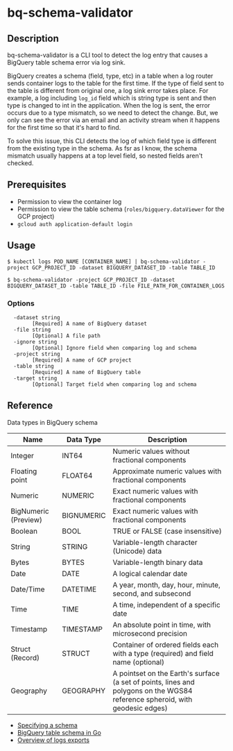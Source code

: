 # bq-schema-validator

## Description

bq-schema-validator is a CLI tool to detect the log entry that causes a BigQuery table schema error via log sink.

BigQuery creates a schema (field, type, etc) in a table when a log router sends container logs to the table for the first time. If the type of field sent to the table is different from original one, a log sink error takes place. For example, a log including `log_id` field which is string type is sent and then type is changed to int in the application. When the log is sent, the error occurs due to a type mismatch, so we need to detect the change. But, we only can see the error via an email and an activity stream when it happens for the first time so that it's hard to find.

To solve this issue, this CLI detects the log of which field type is different from the existing type in the schema. As fsr as I know, the schema mismatch usually happens at a top level field, so nested fields aren't checked.


## Prerequisites

* Permission to view the container log
* Permission to view the table schema (`roles/bigquery.dataViewer` for the GCP project)
* `gcloud auth application-default login`

## Usage

```console
$ kubectl logs POD_NAME [CONTAINER_NAME] | bq-schema-validator -project GCP_PROJECT_ID -dataset BIGQUERY_DATASET_ID -table TABLE_ID

$ bq-schema-validator -project GCP_PROJECT_ID -dataset BIGQUERY_DATASET_ID -table TABLE_ID -file FILE_PATH_FOR_CONTAINER_LOGS
```

### Options

```
  -dataset string
        [Required] A name of BigQuery dataset
  -file string
        [Optional] A file path
  -ignore string
        [Optional] Ignore field when comparing log and schema
  -project string
        [Required] A name of GCP project
  -table string
        [Required] A name of BigQuery table
  -target string
        [Optional] Target field when comparing log and schema
```

## Reference

Data types in BigQuery schema

| Name | Data Type | Description |
| -----| --------- | ----------- |
| Integer	| INT64	| Numeric values without fractional components |
| Floating point	| FLOAT64	| Approximate numeric values with fractional components |
| Numeric	| NUMERIC	| Exact numeric values with fractional components |
| BigNumeric (Preview)	| BIGNUMERIC	| Exact numeric values with fractional components |
| Boolean	| BOOL	| TRUE or FALSE (case insensitive) |
| String	| STRING	| Variable-length character (Unicode) data |
| Bytes	| BYTES	| Variable-length binary data |
| Date	| DATE	| A logical calendar date |
| Date/Time	| DATETIME	| A year, month, day, hour, minute, second, and subsecond |
| Time	| TIME	| A time, independent of a specific date |
| Timestamp	| TIMESTAMP	| An absolute point in time, with microsecond precision |
| Struct (Record)	| STRUCT	| Container of ordered fields each with a type (required) and field name (optional) |
| Geography	| GEOGRAPHY	| A pointset on the Earth's surface (a set of points, lines and polygons on the WGS84 reference spheroid, with geodesic edges) |

* [Specifying a schema](https://cloud.google.com/bigquery/docs/schemas)
* [BigQuery table schema in Go](https://github.com/googleapis/google-cloud-go/blob/master/bigquery/schema.go#L158)
* [Overview of logs exports](https://cloud.google.com/logging/docs/export)
